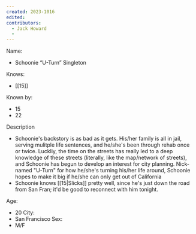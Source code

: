 ```yaml
---
created: 2023-1016
edited:
contributors:
  - Jack Howard
  - 
---
```


Name:
- Schoonie “U-Turn” Singleton

Knows:
- [[15]]

Known by:
- 15
- 22

Description
- Schoonie's backstory is as bad as it gets. His/her family is all in jail, serving mulitple life sentences, and he/she's been through rehab once or twice. Luckliy, the time on the streets has really led to a deep knowledge of these streets (literally, like the map/network of streets), and Schoonie has begun to develop an interest for city planning. Nick-named "U-Turn" for how he/she's turning his/her life around, Schoonie hopes to make it big if he/she can only get out of California
- Schoonie knows [[15|Slicks]] pretty well, since he's just down the road from San Fran; it'd be good to reconnect with him tonight.

Age:
- 20
City:
- San Francisco
Sex:
- M/F


